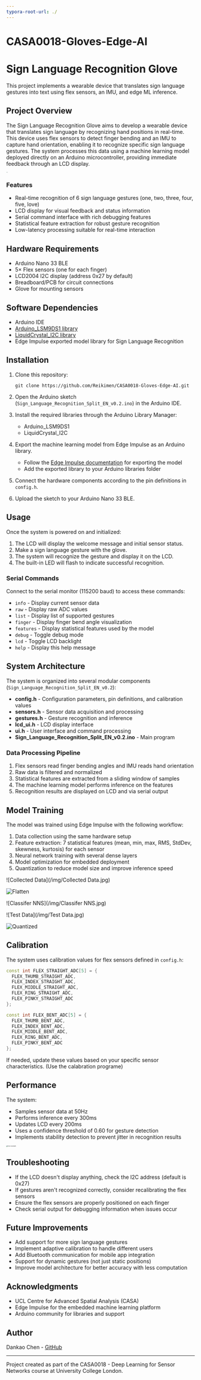 ```yaml
---
typora-root-url: ./
---
```


# CASA0018-Gloves-Edge-AI

# Sign Language Recognition Glove

This project implements a wearable device that translates sign language gestures into text using flex sensors, an IMU, and edge ML inference.

## Project Overview

The Sign Language Recognition Glove aims to develop a wearable device that translates sign language by recognizing hand positions in real-time. This device uses flex sensors to detect finger bending and an IMU to capture hand orientation, enabling it to recognize specific sign language gestures. The system processes this data using a machine learning model deployed directly on an Arduino microcontroller, providing immediate feedback through an LCD display.

<img src="/img/love.jpg" alt="love" style="zoom:10%;" />

### Features

- Real-time recognition of 6 sign language gestures (one, two, three, four, five, love)
- LCD display for visual feedback and status information
- Serial command interface with rich debugging features
- Statistical feature extraction for robust gesture recognition
- Low-latency processing suitable for real-time interaction

## Hardware Requirements

- Arduino Nano 33 BLE
- 5× Flex sensors (one for each finger)
- LCD2004 I2C display (address 0x27 by default)
- Breadboard/PCB for circuit connections
- Glove for mounting sensors

## Software Dependencies

- Arduino IDE
- [Arduino_LSM9DS1 library](https://www.arduino.cc/en/Reference/ArduinoLSM9DS1)
- [LiquidCrystal_I2C library](https://github.com/johnrickman/LiquidCrystal_I2C)
- Edge Impulse exported model library for Sign Language Recognition

## Installation

1. Clone this repository:

   ```
   git clone https://github.com/Reikimen/CASA0018-Gloves-Edge-AI.git
   ```

2. Open the Arduino sketch (`Sign_Language_Recognition_Split_EN_v0.2.ino`) in the Arduino IDE.

3. Install the required libraries through the Arduino Library Manager:

   - Arduino_LSM9DS1
   - LiquidCrystal_I2C

4. Export the machine learning model from Edge Impulse as an Arduino library.

   - Follow the [Edge Impulse documentation](https://docs.edgeimpulse.com/docs/deployment/arduino-library) for exporting the model
   - Add the exported library to your Arduino libraries folder

5. Connect the hardware components according to the pin definitions in `config.h`.

6. Upload the sketch to your Arduino Nano 33 BLE.

## Usage

Once the system is powered on and initialized:

1. The LCD will display the welcome message and initial sensor status.
2. Make a sign language gesture with the glove.
3. The system will recognize the gesture and display it on the LCD.
4. The built-in LED will flash to indicate successful recognition.

### Serial Commands

Connect to the serial monitor (115200 baud) to access these commands:

- `info` - Display current sensor data
- `raw` - Display raw ADC values
- `list` - Display list of supported gestures
- `finger` - Display finger bend angle visualization
- `features` - Display statistical features used by the model
- `debug` - Toggle debug mode
- `lcd` - Toggle LCD backlight
- `help` - Display this help message

## System Architecture

The system is organized into several modular components (`Sign_Language_Recognition_Split_EN_v0.2`):

- **config.h** - Configuration parameters, pin definitions, and calibration values
- **sensors.h** - Sensor data acquisition and processing
- **gestures.h** - Gesture recognition and inference
- **lcd_ui.h** - LCD display interface
- **ui.h** - User interface and command processing
- **Sign_Language_Recognition_Split_EN_v0.2.ino** - Main program

### Data Processing Pipeline

1. Flex sensors read finger bending angles and IMU reads hand orientation
2. Raw data is filtered and normalized
3. Statistical features are extracted from a sliding window of samples
4. The machine learning model performs inference on the features
5. Recognition results are displayed on LCD and via serial output

## Model Training

The model was trained using Edge Impulse with the following workflow:

1. Data collection using the same hardware setup
2. Feature extraction: 7 statistical features (mean, min, max, RMS, StdDev, skewness, kurtosis) for each sensor
3. Neural network training with several dense layers
4. Model optimization for embedded deployment
5. Quantization to reduce model size and improve inference speed

![Collected Data](/img/Collected Data.jpg)

![Flatten](/img/Flatten.jpg)

![Classifer NNS](/img/Classifer NNS.jpg)

![Test Data](/img/Test Data.jpg)

![Quantized](/img/Quantized.jpg)

## Calibration

The system uses calibration values for flex sensors defined in `config.h`:

```cpp
const int FLEX_STRAIGHT_ADC[5] = {
  FLEX_THUMB_STRAIGHT_ADC, 
  FLEX_INDEX_STRAIGHT_ADC, 
  FLEX_MIDDLE_STRAIGHT_ADC, 
  FLEX_RING_STRAIGHT_ADC, 
  FLEX_PINKY_STRAIGHT_ADC
};

const int FLEX_BENT_ADC[5] = {
  FLEX_THUMB_BENT_ADC, 
  FLEX_INDEX_BENT_ADC, 
  FLEX_MIDDLE_BENT_ADC, 
  FLEX_RING_BENT_ADC, 
  FLEX_PINKY_BENT_ADC
};
```

If needed, update these values based on your specific sensor characteristics. (Use the calabration programe)

## Performance

The system:

- Samples sensor data at 50Hz
- Performs inference every 300ms
- Updates LCD every 200ms
- Uses a confidence threshold of 0.60 for gesture detection
- Implements stability detection to prevent jitter in recognition results

<img src="/img/love example.jpg" alt="love example" style="zoom:25%;" />

## Troubleshooting

- If the LCD doesn't display anything, check the I2C address (default is 0x27)
- If gestures aren't recognized correctly, consider recalibrating the flex sensors
- Ensure the flex sensors are properly positioned on each finger
- Check serial output for debugging information when issues occur

## Future Improvements

- Add support for more sign language gestures
- Implement adaptive calibration to handle different users
- Add Bluetooth communication for mobile app integration
- Support for dynamic gestures (not just static positions)
- Improve model architecture for better accuracy with less computation

## Acknowledgments

- UCL Centre for Advanced Spatial Analysis (CASA)
- Edge Impulse for the embedded machine learning platform
- Arduino community for libraries and support

## Author

Dankao Chen - [GitHub](https://github.com/Reikimen)

------

Project created as part of the CASA0018 - Deep Learning for Sensor Networks course at University College London.